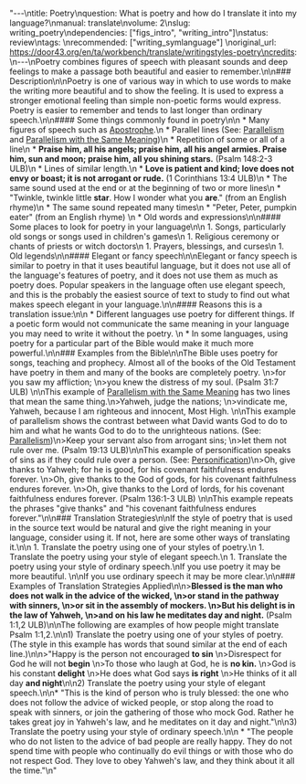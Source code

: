 "---\ntitle: Poetry\nquestion: What is poetry and how do I translate it into my language?\nmanual: translate\nvolume: 2\nslug: writing_poetry\ndependencies:  [\"figs_intro\", \"writing_intro\"]\nstatus:  review\ntags: \nrecommended: [\"writing_symlanguage\"] \noriginal_url: https://door43.org/en/ta/workbench/translate/writingstyles-poetry\ncredits: \n---\nPoetry combines figures of speech with pleasant sounds and deep feelings to make a passage both beautiful and easier to remember.\n\n### Description\n\nPoetry is one of various way in which to use words to make the writing more beautiful and to show the feeling. It is used to express a stronger emotional feeling than simple non-poetic forms would express. Poetry is easier to remember and tends to last longer than ordinary speech.\n\n#### Some things commonly found in poetry\n\n  * Many figures of speech such as [Apostrophe](https://git.door43.org/Door43/en-ta-translate-vol2/src/master/content/figs_apostrophe.md).\n  * Parallel lines (See: [Parallelism](https://git.door43.org/Door43/en-ta-translate-vol2/src/master/content/figs_parallelism.md) and [Parallelism with the Same Meaning](https://git.door43.org/Door43/en-ta-translate-vol2/src/master/content/figs_synonparallelism.md))\n  * Repetition of some or all of a line\n      * **Praise him, all his angels; praise him, all his angel armies. Praise him, sun and moon; praise him, all you shining stars.** (Psalm 148:2-3 ULB)\n  * Lines of similar length.\n      * **Love is patient and kind; love does not envy or boast; it is not arrogant or rude.** (1 Corinthians 13:4 ULB)\n  * The same sound used at the end or at the beginning of two or more lines\n      * \"Twinkle, twinkle little __star__. How I wonder what you __are__.\" (from an English rhyme)\n  *  The same sound repeated many times\n      *  \"Peter, Peter, pumpkin eater\" (from an English rhyme) \n  * Old words and expressions\n\n#### Some places to look for poetry in your language\n\n  1. Songs, particularly old songs or songs used in children's games\n  1. Religious ceremony or chants of priests or witch doctors\n  1. Prayers, blessings, and curses\n  1. Old legends\n\n#### Elegant or fancy speech\n\nElegant or fancy speech is similar to poetry in that it uses beautiful language, but it does not use all of the language's features of poetry, and it does not use them as much as poetry does. Popular speakers in the language often use elegant speech, and this is the probably the easiest source of text to study to find out what makes speech elegant in your language.\n\n#### Reasons this is a translation issue:\n\n  * Different languages use poetry for different things. If a poetic form would not communicate the same meaning in your language you may need to write it without the poetry.  \n  * In some languages, using poetry for a particular part of the Bible would make it much more powerful.\n\n### Examples from the Bible\n\nThe Bible uses poetry for songs, teaching and prophecy. Almost all of the books of the Old Testament have poetry in them and many of the books are completely poetry. \n>for you saw my affliction;  \n>you knew the distress of my soul. (Psalm 31:7 ULB) \n\nThis example of [Parallelism with the Same Meaning](https://git.door43.org/Door43/en-ta-translate-vol2/src/master/content/figs_synonparallelism.md) has two lines that mean the same thing.\n>Yahweh, judge the nations;  \n>vindicate me, Yahweh, because I am righteous and innocent, Most High. \n\nThis example of parallelism shows the contrast between what David wants God to do to him and what he wants God to do to the unrighteous nations.  (See: [Parallelism](https://git.door43.org/Door43/en-ta-translate-vol2/src/master/content/figs_parallelism.md))\n>Keep your servant also from arrogant sins;  \n>let them not rule over me. (Psalm 19:13 ULB)\n\nThis example of personification speaks of sins as if they could rule over a person. (See: [Personification](https://git.door43.org/Door43/en-ta-translate-vol2/src/master/content/figs_personification.md))\n>Oh, give thanks to Yahweh; for he is good, for his covenant faithfulness endures forever.  \n>Oh, give thanks to the God of gods, for his covenant faithfulness endures forever.  \n>Oh, give thanks to the Lord of lords, for his covenant faithfulness endures forever. (Psalm 136:1-3 ULB) \n\nThis example repeats the phrases \"give thanks\" and \"his covenant faithfulness endures forever.\"\n\n### Translation Strategies\n\nIf the style of poetry that is used in the source text would be natural and give the right meaning in your language, consider using it. If not, here are some other ways of translating it.\n\n  1. Translate the poetry using one of your styles of poetry.\n  1. Translate the poetry using your style of elegant speech.\n  1. Translate the poetry using  your style of ordinary speech.\nIf you use poetry it may be more beautiful. \n\nIf you use ordinary speech it may be more clear.\n\n### Examples of Translation Strategies Applied\n\n>**Blessed is the man who does not walk in the advice of the wicked,  \n>or stand in the pathway with sinners,  \n>or sit in the assembly of mockers.  \n>But his delight is in the law of Yahweh,  \n>and on his law he meditates day and night.** (Psalm 1:1,2 ULB)\n\nThe following are examples of how people might translate Psalm 1:1,2.\n\n1) Translate the poetry using one of your styles of poetry. (The style in this example has words that sound similar at the end of each line.)\n\n>\"Happy is the person not encouraged __to sin__  \n>Disrespect for God he will not __begin__  \n>To those who laugh at God, he is __no kin.__  \n>God is his constant __delight__  \n>He does what God says __is right__  \n>He thinks of it all day __and night__\n\n2) Translate the poetry using your style of elegant speech.\n\n* \"This is the kind of person who is truly blessed: the one who does not follow the advice of wicked people, or stop along the road to speak with sinners, or join the gathering of those who mock God. Rather he takes great joy in Yahweh's law, and he meditates on it day and night.\"\n\n3) Translate the poetry using your style of ordinary speech.\n\n  * \"The people who do not listen to the advice of bad people are really happy. They do not spend time with people who continually do evil things or with those who do not respect God. They love to obey Yahweh's law, and they think about it all the time.\"\n"
